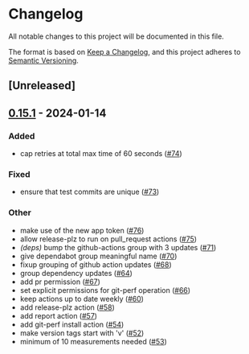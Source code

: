 # Changelog
All notable changes to this project will be documented in this file.

The format is based on [Keep a Changelog](https://keepachangelog.com/en/1.0.0/),
and this project adheres to [Semantic Versioning](https://semver.org/spec/v2.0.0.html).

## [Unreleased]

## [0.15.1](https://github.com/kaihowl/git-perf/compare/v0.15.0...v0.15.1) - 2024-01-14

### Added
- cap retries at total max time of 60 seconds ([#74](https://github.com/kaihowl/git-perf/pull/74))

### Fixed
- ensure that test commits are unique ([#73](https://github.com/kaihowl/git-perf/pull/73))

### Other
- make use of the new app token ([#76](https://github.com/kaihowl/git-perf/pull/76))
- allow release-plz to run on pull_request actions ([#75](https://github.com/kaihowl/git-perf/pull/75))
- *(deps)* bump the github-actions group with 3 updates ([#71](https://github.com/kaihowl/git-perf/pull/71))
- give dependabot group meaningful name ([#70](https://github.com/kaihowl/git-perf/pull/70))
- fixup grouping of github action updates ([#68](https://github.com/kaihowl/git-perf/pull/68))
- group dependency updates ([#64](https://github.com/kaihowl/git-perf/pull/64))
- add pr permission ([#67](https://github.com/kaihowl/git-perf/pull/67))
- set explicit permissions for git-perf operation ([#66](https://github.com/kaihowl/git-perf/pull/66))
- keep actions up to date weekly ([#60](https://github.com/kaihowl/git-perf/pull/60))
- add release-plz action ([#58](https://github.com/kaihowl/git-perf/pull/58))
- add report action ([#57](https://github.com/kaihowl/git-perf/pull/57))
- add git-perf install action ([#54](https://github.com/kaihowl/git-perf/pull/54))
- make version tags start with 'v' ([#52](https://github.com/kaihowl/git-perf/pull/52))
- minimum of 10 measurements needed ([#53](https://github.com/kaihowl/git-perf/pull/53))
